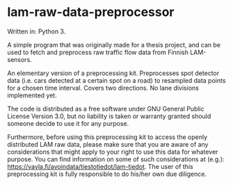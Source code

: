 # lam-raw-data-preprocessor

Written in: Python 3.

A simple program that was originally made for a thesis project, and can be used to fetch and preprocess raw traffic flow data from Finnish LAM-sensors.

An elementary version of a preprocessing kit. Preprocesses spot detector data (i.e. cars detected at a certain spot on a road) to resampled data points for a chosen time interval. Covers two directions. No lane divisions implemented yet.

The code is distributed as a free software under GNU General Public License Version 3.0, but no liability is taken or warranty granted should someone decide to use it for any purpose.

Furthermore, before using this preprocessing kit to access the openly distributed LAM raw data, please make sure that you are aware of any considerations that might apply to your right to use this data for whatever purpose. You can find information on some of such considerations at (e.g.): https://vayla.fi/avoindata/tiestotiedot/lam-tiedot. The user of this preprocessing kit is fully responsible to do his/her own due diligence.
